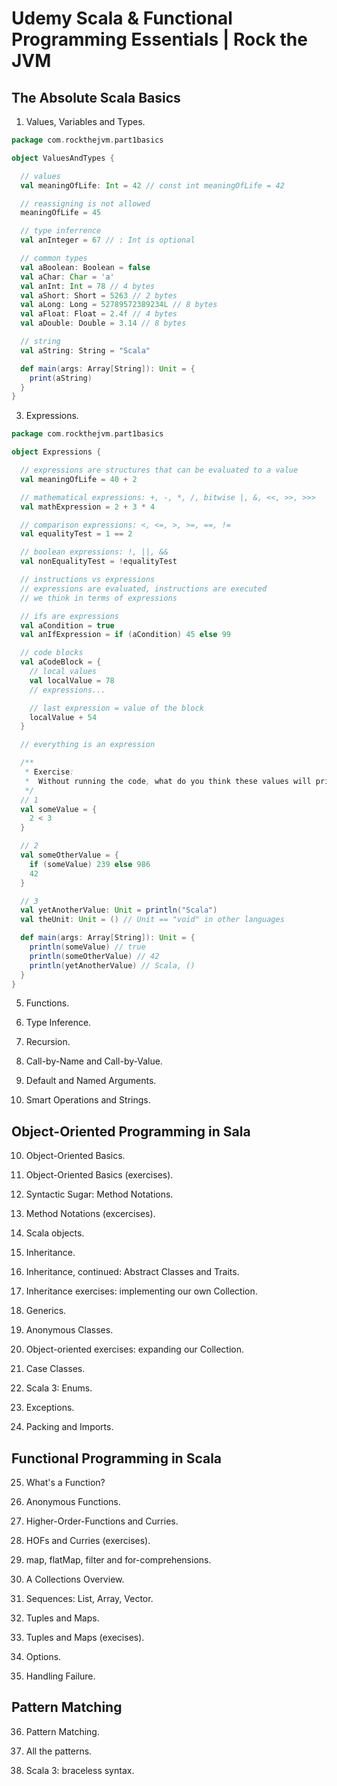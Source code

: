 # Udemy Scala &amp; Functional Programming Essentials | Rock the JVM

## The Absolute Scala Basics

1. Values, Variables and Types.

```scala
package com.rockthejvm.part1basics

object ValuesAndTypes {

  // values
  val meaningOfLife: Int = 42 // const int meaningOfLife = 42

  // reassigning is not allowed
  meaningOfLife = 45

  // type inferrence
  val anInteger = 67 // : Int is optional

  // common types
  val aBoolean: Boolean = false
  val aChar: Char = 'a'
  val anInt: Int = 78 // 4 bytes
  val aShort: Short = 5263 // 2 bytes
  val aLong: Long = 52789572389234L // 8 bytes
  val aFloat: Float = 2.4f // 4 bytes
  val aDouble: Double = 3.14 // 8 bytes

  // string
  val aString: String = "Scala"

  def main(args: Array[String]): Unit = {
    print(aString)
  }
}
```

3. Expressions.

```scala
package com.rockthejvm.part1basics

object Expressions {

  // expressions are structures that can be evaluated to a value
  val meaningOfLife = 40 + 2

  // mathematical expressions: +, -, *, /, bitwise |, &, <<, >>, >>>
  val mathExpression = 2 + 3 * 4

  // comparison expressions: <, <=, >, >=, ==, !=
  val equalityTest = 1 == 2

  // boolean expressions: !, ||, &&
  val nonEqualityTest = !equalityTest

  // instructions vs expressions
  // expressions are evaluated, instructions are executed
  // we think in terms of expressions

  // ifs are expressions
  val aCondition = true
  val anIfExpression = if (aCondition) 45 else 99

  // code blocks
  val aCodeBlock = {
    // local values
    val localValue = 78
    // expressions...

    // last expression = value of the block
    localValue + 54
  }

  // everything is an expression

  /**
   * Exercise:
   *  Without running the code, what do you think these values will print out?
   */
  // 1
  val someValue = {
    2 < 3
  }

  // 2
  val someOtherValue = {
    if (someValue) 239 else 986
    42
  }

  // 3
  val yetAnotherValue: Unit = println("Scala")
  val theUnit: Unit = () // Unit == "void" in other languages

  def main(args: Array[String]): Unit = {
    println(someValue) // true
    println(someOtherValue) // 42
    println(yetAnotherValue) // Scala, ()
  }
}
```

5. Functions.
   
6. Type Inference.

7. Recursion.

8. Call-by-Name and Call-by-Value.

9. Default and Named Arguments.

10. Smart Operations and Strings.

## Object-Oriented Programming in Sala

10. Object-Oriented Basics.

11. Object-Oriented Basics (exercises).

12. Syntactic Sugar: Method Notations.

13. Method Notations (excercises).

14. Scala objects.

15. Inheritance.

16. Inheritance, continued: Abstract Classes and Traits.

17. Inheritance exercises: implementing our own Collection.

18. Generics.

19. Anonymous Classes.

20. Object-oriented exercises: expanding our Collection.

21. Case Classes.

22. Scala 3: Enums.

23. Exceptions.

24. Packing and Imports.

## Functional Programming in Scala

25. What's a Function?

26. Anonymous Functions.

27. Higher-Order-Functions and Curries.

28. HOFs and Curries (exercises).

29. map, flatMap, filter and for-comprehensions.

30. A Collections Overview.

31. Sequences: List, Array, Vector.

32. Tuples and Maps.

33. Tuples and Maps (execises).

34. Options.

35. Handling Failure.

## Pattern Matching

36. Pattern Matching.

37. All the patterns.

38. Scala 3: braceless syntax.
